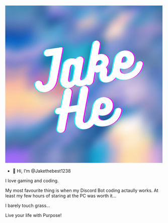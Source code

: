 ![Jake He Profile](https://raw.githubusercontent.com/Jakethebest1238/Jakethebest1238/main/Jake%20He%20logo%20572021.png)



- 👋 Hi, I’m @Jakethebest1238

I love gaming and coding.

My most favourite thing is when my Discord Bot coding actaully works. At least my few hours of staring at the PC was worth it...

I barely touch grass...  

Live your life with Purpose!
